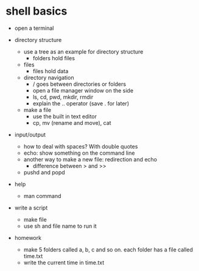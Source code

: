 # shell basics #

* open a terminal

* directory structure
  * use a tree as an example for directory structure
    * folders hold files
  * files
    * files hold data
  * directory navigation
    * / goes between directories or folders
    * open a file manager window on the side
    * ls, cd, pwd, mkdir, rmdir
    * explain the .. operator (save . for later)
  * make a file
    * use the built in text editor
    * cp, mv (rename and move), cat

* input/output
  * how to deal with spaces? With double quotes
  * echo: show something on the command line
  * another way to make a new file: redirection and echo
      * difference between > and >>
  * pushd and popd
  
* help
  * man command
  
* write a script
  * make file
  * use sh and file name to run it

* homework
  * make 5 folders called a, b, c and so on. each folder has a file called time.txt
  * write the current time in time.txt
